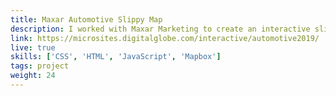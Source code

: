 ```yaml
---
title: Maxar Automotive Slippy Map
description: I worked with Maxar Marketing to create an interactive slippy map with Mapbox that demonstrates Maxar's capabilities in the automotive market. 
link: https://microsites.digitalglobe.com/interactive/automotive2019/
live: true
skills: ['CSS', 'HTML', 'JavaScript', 'Mapbox']
tags: project
weight: 24
---
```

